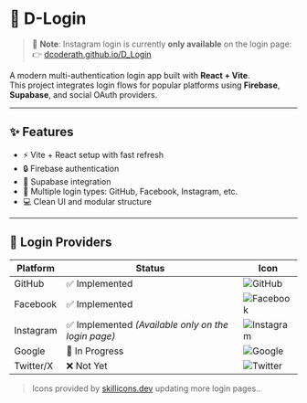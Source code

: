 # 🔐 D-Login

> 📍 **Note**: Instagram login is currently **only available** on the login page:  
> 👉 [dcoderath.github.io/D_Login](https://dcoderath.github.io/D_Login)

A modern multi-authentication login app built with **React + Vite**.  
This project integrates login flows for popular platforms using **Firebase**, **Supabase**, and social OAuth providers.

---

## ✨ Features

- ⚡ Vite + React setup with fast refresh  
- 🔒 Firebase authentication  
- 🌊 Supabase integration  
- 🔗 Multiple login types: GitHub, Facebook, Instagram, etc.  
- 💻 Clean UI and modular structure  

---

## 🔑 Login Providers

| Platform     | Status                                                | Icon |
|--------------|-------------------------------------------------------|------|
| GitHub       | ✅ Implemented                                        | ![GitHub](https://skillicons.dev/icons?i=github) |
| Facebook     | ✅ Implemented                                        | ![Facebook](https://skillicons.dev/icons?i=facebook) |
| Instagram    | ✅ Implemented *(Available only on the login page)*   | ![Instagram](https://skillicons.dev/icons?i=instagram) |
| Google       | 🚧 In Progress                                        | ![Google](https://skillicons.dev/icons?i=google) |
| Twitter/X    | ❌ Not Yet                                            | ![Twitter](https://skillicons.dev/icons?i=twitter) |

> Icons provided by [skillicons.dev](https://skillicons.dev)
updating more login pages..
